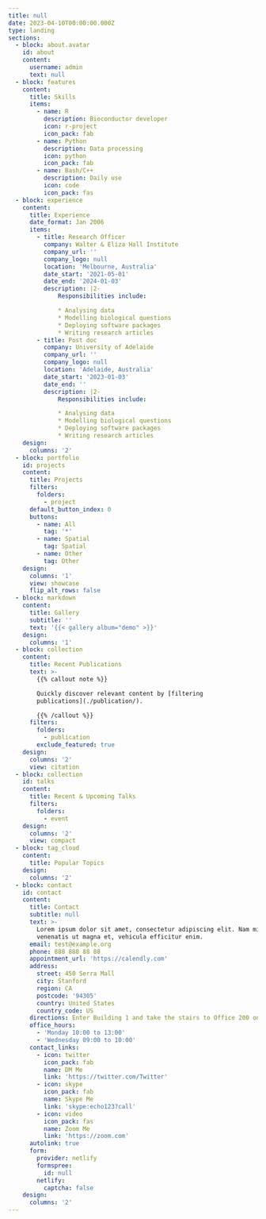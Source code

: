 ```yaml
---
title: null
date: 2023-04-10T00:00:00.000Z
type: landing
sections:
  - block: about.avatar
    id: about
    content:
      username: admin
      text: null
  - block: features
    content:
      title: Skills
      items:
        - name: R
          description: Bioconductor developer
          icon: r-project
          icon_pack: fab
        - name: Python
          description: Data processing
          icon: python
          icon_pack: fab
        - name: Bash/C++
          description: Daily use
          icon: code
          icon_pack: fas
  - block: experience
    content:
      title: Experience
      date_format: Jan 2006
      items:
        - title: Research Officer
          company: Walter & Eliza Hall Institute
          company_url: ''
          company_logo: null
          location: 'Melbourne, Australia'
          date_start: '2021-05-01'
          date_end: '2024-01-03'
          description: |2-
              Responsibilities include:

              * Analysing data
              * Modelling biological questions
              * Deploying software packages
              * Writing research articles
        - title: Post doc
          company: University of Adelaide
          company_url: ''
          company_logo: null
          location: 'Adelaide, Australia'
          date_start: '2023-01-03'
          date_end: ''
          description: |2-
              Responsibilities include:

              * Analysing data
              * Modelling biological questions
              * Deploying software packages
              * Writing research articles      
    design:
      columns: '2'
  - block: portfolio
    id: projects
    content:
      title: Projects
      filters:
        folders:
          - project
      default_button_index: 0
      buttons:
        - name: All
          tag: '*'
        - name: Spatial
          tag: Spatial
        - name: Other
          tag: Other
    design:
      columns: '1'
      view: showcase
      flip_alt_rows: false
  - block: markdown
    content:
      title: Gallery
      subtitle: ''
      text: '{{< gallery album="demo" >}}'
    design:
      columns: '1'
  - block: collection
    content:
      title: Recent Publications
      text: >-
        {{% callout note %}}

        Quickly discover relevant content by [filtering
        publications](./publication/).

        {{% /callout %}}
      filters:
        folders:
          - publication
        exclude_featured: true
    design:
      columns: '2'
      view: citation
  - block: collection
    id: talks
    content:
      title: Recent & Upcoming Talks
      filters:
        folders:
          - event
    design:
      columns: '2'
      view: compact
  - block: tag_cloud
    content:
      title: Popular Topics
    design:
      columns: '2'
  - block: contact
    id: contact
    content:
      title: Contact
      subtitle: null
      text: >-
        Lorem ipsum dolor sit amet, consectetur adipiscing elit. Nam mi diam,
        venenatis ut magna et, vehicula efficitur enim.
      email: test@example.org
      phone: 888 888 88 88
      appointment_url: 'https://calendly.com'
      address:
        street: 450 Serra Mall
        city: Stanford
        region: CA
        postcode: '94305'
        country: United States
        country_code: US
      directions: Enter Building 1 and take the stairs to Office 200 on Floor 2
      office_hours:
        - 'Monday 10:00 to 13:00'
        - 'Wednesday 09:00 to 10:00'
      contact_links:
        - icon: twitter
          icon_pack: fab
          name: DM Me
          link: 'https://twitter.com/Twitter'
        - icon: skype
          icon_pack: fab
          name: Skype Me
          link: 'skype:echo123?call'
        - icon: video
          icon_pack: fas
          name: Zoom Me
          link: 'https://zoom.com'
      autolink: true
      form:
        provider: netlify
        formspree:
          id: null
        netlify:
          captcha: false
    design:
      columns: '2'
---
```

